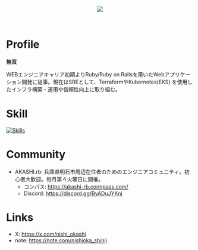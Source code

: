 <p align="center">
  <img src="https://avatars.githubusercontent.com/u/46985135">
</p>

<br>

# Profile
**無双**

WEBエンジニアキャリア初期よりRuby/Ruby on Railsを用いたWebアプリケーション開発に従事。現在はSREとして、TerraformやKubernetes(EKS) を使用したインフラ構築・運用や信頼性向上に取り組む。

# Skill
[![Skills](https://skills.syvixor.com/api/icons?perline=15&i=ruby,mysql,terraform,amazonwebservices,prometheus,grafana,loki,docker,kubernetes)](https://github.com/syvixor/skills-icons)

# Community
- AKASHI.rb: 兵庫県明石市周辺在住者のためのエンジニアコミュニティ。初心者大歓迎。毎月第４火曜日に開催。
  - コンパス: https://akashi-rb.connpass.com/
  - Discord: https://discord.gg/ByADuJYKnj

# Links
- X: https://x.com/nishi_okashi
- note: https://note.com/nishioka_shinji
